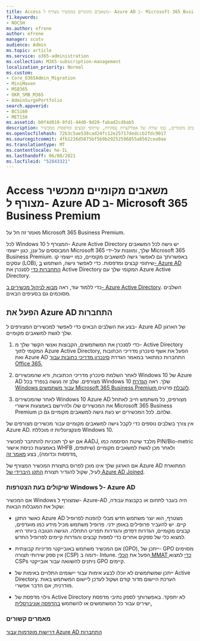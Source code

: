 ```yaml
---
title: Access משאבים מקומיים ממכשיר מצורף ל- Azure AD ב- Microsoft 365 Business
f1.keywords:
- NOCSH
ms.author: efrene
author: efrene
manager: scotv
audience: Admin
ms.topic: article
ms.service: o365-administration
ms.collection: M365-subscription-management
localization_priority: Normal
ms.custom:
- Core_O365Admin_Migration
- MiniMaven
- MSB365
- OKR_SMB_M365
- AdminSurgePortfolio
search.appverid:
- BCS160
- MET150
ms.assetid: b0f4d010-9fd1-44d0-9d20-fabad2cdbab5
description: למד כיצד לקבל גישה למשאבים מקומיים, כמו שורה של אפליקציות עסקיות, שיתופי קבצים ומדפסות ממכשיר Azure Active Directory המצורף Windows 10 שלך.
ms.openlocfilehash: 72b3c5ae538cad24fc12e25717dedccb2fdc9017
ms.sourcegitcommit: 4fb1226d5875bf5b9b29252596855a6562cea9ae
ms.translationtype: MT
ms.contentlocale: he-IL
ms.lasthandoff: 06/08/2021
ms.locfileid: "52843321"
---
```

# <a name="access-on-premises-resources-from-an-azure-ad-joined-device-in-microsoft-365-business-premium"></a>Access משאבים מקומיים ממכשיר מצורף ל- Azure AD ב- Microsoft 365 Business Premium

מאמר זה חל על Microsoft 365 Business Premium.

לכל Windows 10 המצורף ל- Azure Active Directory יש גישה לכל המשאבים המבוססים על ענן, כגון יישומי Microsoft 365 שלך, ומוגנות על-ידי Microsoft 365 Business Premium. באפשרותך גם לאפשר גישה למשאבים מקומיים, כמו יישומי קו עסקים (LOB), שיתופי קבצים ומדפסות. כדי לאפשר גישה, השתמש [ב- Azure AD התחברות כדי](/azure/active-directory/connect/active-directory-aadconnect) לסנכרן את Active Directory המקומי שלך עם Azure Active Directory.

כדי ללמוד עוד, ראה [מבוא לניהול מכשירים ב- Azure Active Directory](/azure/active-directory/device-management-introduction).
השלבים מסוכמים גם בסעיפים הבאים.

## <a name="run-azure-ad-connect"></a>הפעל את Azure AD התחברות

בצע את השלבים הבאים כדי לאפשר למכשירים המצורפים ל- Azure AD של הארגון שלך לגשת למשאבים מקומיים.

1. כדי לסנכרן את המשתמשים, הקבוצות ואנשי הקשר שלך מ- Active Directory המקומי לתוך Azure Active Directory, הפעל את אשף סינכרון מדריכי הכתובות ואת Azure AD התחברות כמתואר במאמר הגדרת [סינכרון מדריכי כתובות עבור Office 365.](../enterprise/set-up-directory-synchronization.md)

2. לאחר השלמת סינכרון מדריכי הכתובות, ודא שהמכשירים Windows 10 של Azure AD מצורפים. שלב זה נעשה בנפרד בכל Windows 10 שלך. ראה [הגדרת Windows עבור משתמשים Microsoft 365 Business Premium לקבלת](set-up-windows-devices.md) פרטים.

3. לאחר שהמכשירים Windows 10 Azure AD מצורפים, כל משתמש חייב לאתחל את המכשירים שלו ולהירשם באמצעות אישורי Microsoft 365 Business Premium שלהם. לכל המכשירים יש כעת גישה למשאבים מקומיים גם כן.

אין צורך בשלבים נוספים כדי לקבל גישה למשאבים מקומיים עבור מכשירים מצורפים של Azure AD. פונקציונליות זו מוכללת Windows 10.

אם יש לך תוכניות להתחבר למכשיר AADJ, מלבד שיטת הסיסמה כמו PIN/Bio-metric באמצעות כניסת אישור WHFB ולאחר מכן לגשת למשאבים מקומיים (שיתופים, מדפסות וכדומה), בצע [מאמר זה.](/windows/security/identity-protection/hello-for-business/hello-hybrid-aadj-sso-base)

אם הארגון שלך אינו מוכן לפרוס בתצורת המכשיר המצורף של Azure AD המתוארת לעיל, שקול להגדיר תצורת [התקן היברידי של Azure AD Joined](manage-windows-devices.md).

### <a name="considerations-when-you-join-windows-devices-to-azure-ad"></a>שיקולים בעת הצטרפות Windows ל- Azure AD

אם המכשיר Windows שמצורף ל- Azure-AD היה בעבר לתחום או בקבוצת עבודה, שקול את המגבלות הבאות:

- כאשר התקן Azure AD מצטרף, הוא יוצר משתמש חדש מבלי להפנות לפרופיל קיים. יש להעביר פרופילים באופן ידני. פרופיל משתמש מכיל מידע כמו מועדפים, קבצים מקומיים, הגדרות דפדפן והגדרות תפריט התחלה. הגישה הטובה ביותר היא למצוא כלי של ספקים אחרים כדי למפות קבצים והגדרות קיימים לפרופיל החדש.

- אם המכשיר משתמש באובייקטי מדיניות קבוצתית (GPO), ייתכן של- [](/windows/configuration/provisioning-packages/how-it-pros-can-use-configuration-service-providers) GPO מסוימים אין ספק שירותי תצורה (CSP) דומה ב- Intune. הפעל את [הכלי MMAT כדי](https://www.microsoft.com/download/details.aspx?id=45520) למצוא CSPs ניתנים להשוואה עבור אובייקטי GPO קיימים.

- ייתכן שמשתמשים לא יוכלו לבצע אימות עבור יישומים התלויים באימות של Active Directory. הערכת היישום מדור קודם ושקול לעדכן ליישום המשתמש באות מודרנית, אם הדבר אפשרי.

- גילוי מדפסת של Active Directory לא יתפקד. באפשרותך לספק נתיבי מדפסת ישירים עבור כל המשתמשים או להשתמש [בהדפסה אוניברסלית.](/universal-print/)

### <a name="related-articles"></a>מאמרים קשורים

[דרישות מוקדמות עבור Azure AD התחברות](/azure/active-directory/hybrid/how-to-connect-install-prerequisites)
